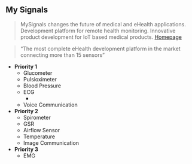 ## My Signals

> MySignals changes the future of medical and eHealth applications. Development platform for remote health monitoring. Innovative product development for IoT based medical products. [Homepage](http://www.my-signals.com/)

> “The most complete eHealth development platform in the market connecting more than 15 sensors”

- __Priority 1__
  - Glucometer
  - Pulsioximeter
  - Blood Pressure
  - ECG
    - [](http://www.austintexas.gov/sites/default/files/files/Medical_Director/Special_Operations_Ketamine_Evaluation_Program_A.pdf)
  - Voice Communication
- __Priority 2__
  - Spirometer
  - GSR
  - Airflow Sensor
  - Temperature
  - Image Communication
- __Priority 3__
  - EMG

